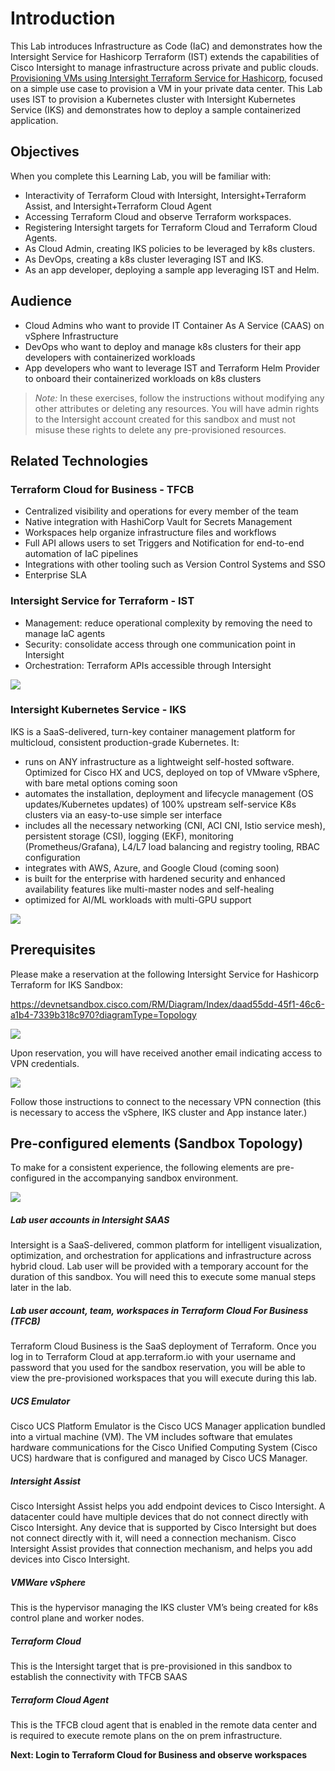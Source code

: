 # Introduction

This Lab introduces Infrastructure as Code (IaC) and demonstrates how the Intersight Service for Hashicorp Terraform (IST) extends the capabilities of Cisco Intersight to manage infrastructure across private and public clouds. [Provisioning VMs using Intersight Terraform Service for Hashicorp](https://developer.cisco.com/learning/lab/intersight-02-ist-vm-automation/step/1), focused on a simple use case to provision a VM in your private data center. This Lab uses IST to provision a Kubernetes cluster with Intersight Kubernetes Service (IKS) and demonstrates how to deploy a sample containerized application.

## Objectives

When you complete this Learning Lab, you will be familiar with:
*	Interactivity of Terraform Cloud with Intersight, Intersight+Terraform Assist, and Intersight+Terraform Cloud Agent
*	Accessing Terraform Cloud and observe Terraform workspaces.
*	Registering Intersight targets for Terraform Cloud and Terraform Cloud Agents.
*	As Cloud Admin, creating IKS policies to be leveraged by k8s clusters.
*	As DevOps, creating a k8s cluster leveraging IST and IKS.
*	As an app developer, deploying a sample app leveraging IST and Helm.

## Audience
*	Cloud Admins who want to provide IT Container As A Service (CAAS) on vSphere Infrastructure  
*	DevOps who want to deploy and manage k8s clusters for their app developers with containerized workloads
*	App developers who want to leverage IST and Terraform Helm Provider to onboard their containerized workloads on k8s clusters

> *Note:* In these exercises, follow the instructions without modifying any other attributes or deleting any resources. You will have admin rights to the Intersight account created for this sandbox and must not misuse these rights to delete any pre-provisioned resources.

## Related Technologies

### Terraform Cloud for Business - TFCB

*	Centralized visibility and operations for every member of the team
*	Native integration with HashiCorp Vault for Secrets Management
*	Workspaces help organize infrastructure files and workflows
*	Full API allows users to set Triggers and Notification for end-to-end automation of IaC pipelines
*	Integrations with other tooling such as Version Control Systems and SSO
*	Enterprise SLA

### Intersight Service for Terraform - IST
*	Management: reduce operational complexity by removing the need to manage IaC agents
*	Security: consolidate access through one communication point in Intersight
*	Orchestration: Terraform APIs accessible through Intersight

![](https://github.com/kiskander/LC-hcloud-proposal/blob/main/08-intersight/intersight-03-ist-hello-iks-introduction/assets/images/Picture1.png?raw=true?raw=true)

### Intersight Kubernetes Service - IKS

IKS is a SaaS-delivered, turn-key container management platform for multicloud, consistent production-grade Kubernetes. It:

*	runs on ANY infrastructure as a lightweight self-hosted software. Optimized for Cisco HX and UCS, deployed on top of VMware vSphere, with bare metal options coming soon
*	automates the installation, deployment and lifecycle management (OS updates/Kubernetes updates) of 100% upstream self-service K8s clusters via an easy-to-use simple ser interface
*	includes all the necessary networking (CNI, ACI CNI, Istio service mesh), persistent storage (CSI), logging (EKF), monitoring (Prometheus/Grafana), L4/L7 load balancing and registry tooling, RBAC configuration
*	integrates with AWS, Azure, and Google Cloud (coming soon)
*	is built for the enterprise with hardened security and enhanced availability features like multi-master nodes and self-healing
*	optimized for AI/ML workloads with multi-GPU support

![](https://github.com/kiskander/LC-hcloud-proposal/blob/main/08-intersight/intersight-03-ist-hello-iks-introduction/assets/images/Picture2.png?raw=true)


## Prerequisites
Please make a reservation at the following Intersight Service for Hashicorp Terraform for IKS Sandbox:

https://devnetsandbox.cisco.com/RM/Diagram/Index/daad55dd-45f1-46c6-a1b4-7339b318c970?diagramType=Topology

![](https://github.com/kiskander/LC-hcloud-proposal/blob/main/08-intersight/intersight-03-ist-hello-iks-introduction/assets/images/Picture3.png?raw=true)

Upon reservation, you will have received another email indicating access to VPN credentials.

![](https://github.com/kiskander/LC-hcloud-proposal/blob/main/08-intersight/intersight-03-ist-hello-iks-introduction/assets/images/Picture4.png?raw=true)

Follow those instructions to connect to the necessary VPN connection (this is necessary to access the vSphere, IKS cluster and App instance later.)

## Pre-configured elements (Sandbox Topology)

To make for a consistent experience, the following elements are pre-configured in the accompanying sandbox environment.

![](https://github.com/kiskander/LC-hcloud-proposal/blob/main/08-intersight/intersight-03-ist-hello-iks-introduction/assets/images/Picture33.png?raw=true)

##### Lab user accounts in Intersight SAAS
Intersight is a SaaS-delivered, common platform for intelligent visualization, optimization, and orchestration for applications and infrastructure across hybrid cloud. Lab user will be provided with a temporary account for the duration of this sandbox. You will need this to execute some manual steps later in the lab.

##### Lab user account, team, workspaces in Terraform Cloud For Business (TFCB) 
Terraform Cloud Business is the SaaS deployment of Terraform. Once you log in to Terraform Cloud at app.terraform.io with your username and password that you used for the sandbox reservation, you will be able to view the pre-provisioned workspaces that you will execute during this lab. 

##### UCS Emulator
Cisco UCS Platform Emulator is the Cisco UCS Manager application bundled into a virtual machine (VM). The VM includes software that emulates hardware communications for the Cisco Unified Computing System (Cisco UCS) hardware that is configured and managed by Cisco UCS Manager.

##### Intersight Assist
Cisco Intersight Assist helps you add endpoint devices to Cisco Intersight. A datacenter could have multiple devices that do not connect directly with Cisco Intersight. Any device that is supported by Cisco Intersight but does not connect directly with it, will need a connection mechanism. Cisco Intersight Assist provides that connection mechanism, and helps you add devices into Cisco Intersight.

##### VMWare vSphere
This is the hypervisor managing the IKS cluster VM’s being created for k8s control plane and worker nodes.

##### Terraform Cloud
This is the Intersight target that is pre-provisioned in this sandbox to establish the connectivity with TFCB SAAS

##### Terraform Cloud Agent
This is the TFCB cloud agent that is enabled in the remote data center and is required to execute remote plans on the on prem infrastructure.

**Next: Login to Terraform Cloud for Business and observe workspaces**
